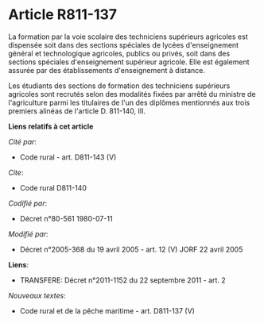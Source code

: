 # Article R811-137

La formation par la voie scolaire des techniciens supérieurs agricoles est dispensée soit dans des sections spéciales de
lycées d'enseignement général et technologique agricoles, publics ou privés, soit dans des sections spéciales d'enseignement
supérieur agricole. Elle est également assurée par des établissements d'enseignement à distance.

Les étudiants des sections de formation des techniciens supérieurs agricoles sont recrutés selon des modalités fixées par
arrêté du ministre de l'agriculture parmi les titulaires de l'un des diplômes mentionnés aux trois premiers alinéas de
l'article D. 811-140, III.

**Liens relatifs à cet article**

_Cité par_:

  - Code rural - art. D811-143 (V)

_Cite_:

  - Code rural D811-140

_Codifié par_:

  - Décret n°80-561 1980-07-11

_Modifié par_:

  - Décret n°2005-368 du 19 avril 2005 - art. 12 (V) JORF 22 avril 2005

**Liens**:

  - TRANSFERE: Décret n°2011-1152 du 22 septembre 2011 - art. 2

_Nouveaux textes_:

  - Code rural et de la pêche maritime - art. D811-137 (V)
